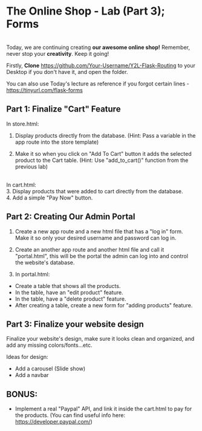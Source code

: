 # The Online Shop - Lab (Part 3); Forms 
<br/>
Today, we are continuing creating <b>our awesome online shop!</b>
Remember, never stop your <b>creativity</b>. Keep it going!
<br/>

Firstly, <b>Clone</b> https://github.com/Your-Username/Y2L-Flask-Routing to your Desktop if you don't have it, and open the folder.
<br/>

You can also use Today's lecture as reference if you forgot certain lines - https://tinyurl.com/flask-forms



## Part 1: Finalize "Cart" Feature
In store.html: 
1. Display products directly from the database. 
(Hint: Pass a variable in the app route into the store template)

2. Make it so when you click on "Add To Cart" button
it adds the selected product to the Cart table. 
(Hint: Use "add_to_cart()" function from the previous lab)
</br>
In cart.html:</br>
3. Display products that were added to cart directly from the database.
</br>
4. Add a simple "Pay Now" button.

## Part 2: Creating Our Admin Portal
1. Create a new app route and a new html file that has a "log in" form. Make it so only your desired username and password can log in.

2. Create an another app route and another html file and call it "portal.html", this will be the portal the admin can log into and control the website's database.

3. In portal.html:
- Create a table that shows all the products.
- In the table, have an "edit product" feature.
- In the table, have a "delete product" feature.
- After creating a table, create a new form for "adding products" feature.

## Part 3: Finalize your website design

Finalize your website's design, make sure it looks clean and organized, and add any missing colors/fonts...etc.

Ideas for design:
- Add a carousel (Slide show)
- Add a navbar

## BONUS:
- Implement a real "Paypal" API, and link it inside the cart.html to pay for the products. (You can find useful info here: https://developer.paypal.com/)
 
